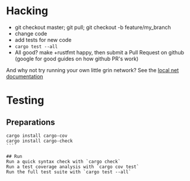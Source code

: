 # Hacking
 * git checkout master; git pull; git checkout -b feature/my_branch
 * change code
 * add tests for new code
 * `cargo test --all`
 * All good? make +rustfmt happy, then submit a Pull Request on github (google for good guides on how github PR's work)

And why not try running your own little grin network? See the [local net documentation](https://github.com/mimblewimble/grin/blob/master/doc/local_net.md)

# Testing

## Preparations

`````
cargo install cargo-cov
cargo install cargo-check
````

## Run
Run a quick syntax check with `cargo check`
Run a test coverage analysis with `cargo cov test`
Run the full test suite with `cargo test --all`

